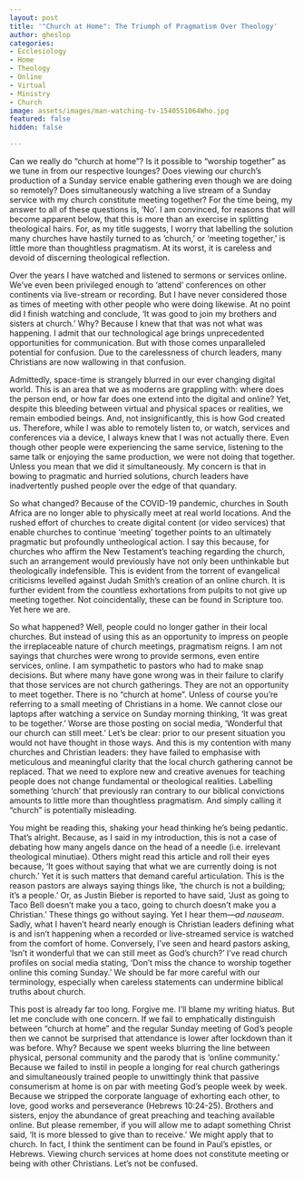 ```yaml
---
layout: post
title: '"Church at Home": The Triumph of Pragmatism Over Theology'
author: gheslop
categories:
- Ecclesiology
- Home
- Theology
- Online
- Virtual
- Ministry
- Church
image: assets/images/man-watching-tv-1540551064Who.jpg
featured: false
hidden: false

---
```

Can we really do “church at home”? Is it possible to “worship together” as we tune in from our respective lounges? Does viewing our church’s production of a Sunday service enable gathering even though we are doing so remotely? Does simultaneously watching a live stream of a Sunday service with my church constitute meeting together? For the time being, my answer to all of these questions is, ‘No’. I am convinced, for reasons that will become apparent below, that this is more than an exercise in splitting theological hairs. For, as my title suggests, I worry that labelling the solution many churches have hastily turned to as ‘church,’ or ‘meeting together,’ is little more than thoughtless pragmatism. At its worst, it is careless and devoid of discerning theological reflection.

Over the years I have watched and listened to sermons or services online. We’ve even been privileged enough to ‘attend’ conferences on other continents via live-stream or recording. But I have never considered those as times of meeting with other people who were doing likewise. At no point did I finish watching and conclude, ‘It was good to join my brothers and sisters at church.’ Why? Because I knew that that was not what was happening. I admit that our technological age brings unprecedented opportunities for communication. But with those comes unparalleled potential for confusion. Due to the carelessness of church leaders, many Christians are now wallowing in that confusion.

Admittedly, space-time is strangely blurred in our ever changing digital world. This is an area that we as moderns are grappling with: where does the person end, or how far does one extend into the digital and online? Yet, despite this bleeding between virtual and physical spaces or realities, we remain embodied beings. And, not insignificantly, this is how God created us. Therefore, while I was able to remotely listen to, or watch, services and conferences via a device, I always knew that I was not actually there. Even though other people were experiencing the same service, listening to the same talk or enjoying the same production, we were not doing that together. Unless you mean that we did it simultaneously. My concern is that in bowing to pragmatic and hurried solutions, church leaders have inadvertently pushed people over the edge of that quandary.

So what changed? Because of the COVID-19 pandemic, churches in South Africa are no longer able to physically meet at real world locations. And the rushed effort of churches to create digital content (or video services) that enable churches to continue ‘meeting’ together points to an ultimately pragmatic but profoundly untheological action. I say this because, for churches who affirm the New Testament’s teaching regarding the church, such an arrangement would previously have not only been unthinkable but theologically indefensible. This is evident from the torrent of evangelical criticisms levelled against Judah Smith’s creation of an online church. It is further evident from the countless exhortations from pulpits to not give up meeting together. Not coincidentally, these can be found in Scripture too. Yet here we are.

So what happened? Well, people could no longer gather in their local churches. But instead of using this as an opportunity to impress on people the irreplaceable nature of church meetings, pragmatism reigns. I am not sayings that churches were wrong to provide sermons, even entire services, online. I am sympathetic to pastors who had to make snap decisions. But where many have gone wrong was in their failure to clarify that those services are not church gatherings. They are not an opportunity to meet together. There is no “church at home”. Unless of course you’re referring to a small meeting of Christians in a home. We cannot close our laptops after watching a service on Sunday morning thinking, ‘It was great to be together.’ Worse are those posting on social media, ‘Wonderful that our church can still meet.’ Let’s be clear: prior to our present situation you would not have thought in those ways. And this is my contention with many churches and Christian leaders: they have failed to emphasise with meticulous and meaningful clarity that the local church gathering cannot be replaced. That we need to explore new and creative avenues for teaching people does not change fundamental or theological realities. Labelling something ‘church’ that previously ran contrary to our biblical convictions amounts to little more than thoughtless pragmatism. And simply calling it “church” is potentially misleading.

You might be reading this, shaking your head thinking he’s being pedantic. That’s alright. Because, as I said in my introduction, this is not a case of debating how many angels dance on the head of a needle (i.e. irrelevant theological minutiae). Others might read this article and roll their eyes because, ‘It goes without saying that what we are currently doing is not church.’ Yet it is such matters that demand careful articulation. This is the reason pastors are always saying things like, ‘the church is not a building; it’s a people.’ Or, as Justin Bieber is reported to have said, ‘Just as going to Taco Bell doesn’t make you a taco, going to church doesn’t make you a Christian.’ These things go without saying. Yet I hear them—_ad nauseam_. Sadly, what I haven’t heard nearly enough is Christian leaders defining what is and isn’t happening when a recorded or live-streamed service is watched from the comfort of home. Conversely, I’ve seen and heard pastors asking, ‘Isn’t it wonderful that we can still meet as God’s church?’ I’ve read church profiles on social media stating, ‘Don’t miss the chance to worship together online this coming Sunday.’ We should be far more careful with our terminology, especially when careless statements can undermine biblical truths about church.

This post is already far too long. Forgive me. I’ll blame my writing hiatus. But let me conclude with one concern. If we fail to emphatically distinguish between “church at home” and the regular Sunday meeting of God’s people then we cannot be surprised that attendance is lower after lockdown than it was before. Why? Because we spent weeks blurring the line between physical, personal community and the parody that is ‘online community.’ Because we failed to instil in people a longing for real church gatherings and simultaneously trained people to unwittingly think that passive consumerism at home is on par with meeting God’s people week by week. Because we stripped the corporate language of exhorting each other, to love, good works and perseverance (Hebrews 10:24-25). Brothers and sisters, enjoy the abundance of great preaching and teaching available online. But please remember, if you will allow me to adapt something Christ said, ‘It is more blessed to give than to receive.’ We might apply that to church. In fact, I think the sentiment can be found in Paul’s epistles, or Hebrews. Viewing church services at home does not constitute meeting or being with other Christians. Let’s not be confused.